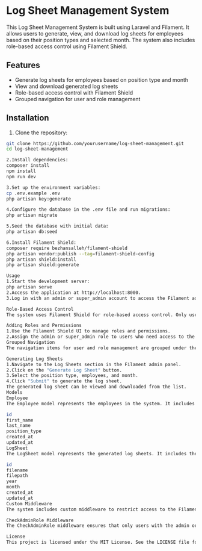 # Log Sheet Management System

This Log Sheet Management System is built using Laravel and Filament. It allows users to generate, view, and download log sheets for employees based on their position types and selected month. The system also includes role-based access control using Filament Shield.

## Features

- Generate log sheets for employees based on position type and month
- View and download generated log sheets
- Role-based access control with Filament Shield
- Grouped navigation for user and role management

## Installation

1. Clone the repository:

```bash
git clone https://github.com/yourusername/log-sheet-management.git
cd log-sheet-management

2.Install dependencies:
composer install
npm install
npm run dev

3.Set up the environment variables:
cp .env.example .env
php artisan key:generate

4.Configure the database in the .env file and run migrations:
php artisan migrate

5.Seed the database with initial data:
php artisan db:seed

6.Install Filament Shield:
composer require bezhansalleh/filament-shield
php artisan vendor:publish --tag=filament-shield-config
php artisan shield:install
php artisan shield:generate

Usage
1.Start the development server:
php artisan serve
2.Access the application at http://localhost:8000.
3.Log in with an admin or super_admin account to access the Filament admin panel at http://localhost:8000/admin.

Role-Based Access Control
The system uses Filament Shield for role-based access control. Only users with the admin or super_admin roles can access the Filament Shield panel.

Adding Roles and Permissions
1.Use the Filament Shield UI to manage roles and permissions.
2.Assign the admin or super_admin role to users who need access to the Filament Shield panel.
Grouped Navigation
The navigation items for user and role management are grouped under the "User Management" section in the Filament admin panel.

Generating Log Sheets
1.Navigate to the Log Sheets section in the Filament admin panel.
2.Click on the "Generate Log Sheet" button.
3.Select the position type, employees, and month.
4.Click "Submit" to generate the log sheet.
The generated log sheet can be viewed and downloaded from the list.
Models
Employee
The Employee model represents the employees in the system. It includes the following fields:

id
first_name
last_name
position_type
created_at
updated_at
LogSheet
The LogSheet model represents the generated log sheets. It includes the following fields:

id
filename
filepath
year
month
created_at
updated_at
Custom Middleware
The system includes custom middleware to restrict access to the Filament Shield panel based on user roles.

CheckAdminRole Middleware
The CheckAdminRole middleware ensures that only users with the admin or super_admin roles can access the Filament Shield panel.

License
This project is licensed under the MIT License. See the LICENSE file for details.
